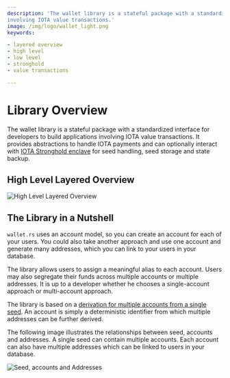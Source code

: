 ```yaml
---
description: 'The wallet library is a stateful package with a standardized interface for developers to build applications
involving IOTA value transactions.'
image: /img/logo/wallet_light.png
keywords:

- layered overview
- high level
- low level
- stronghold
- value transactions

---
```


# Library Overview

The wallet library is a stateful package with a standardized interface for developers to build applications involving
IOTA value transactions. It provides abstractions to handle IOTA payments and can optionally interact
with [IOTA Stronghold enclave](https://github.com/iotaledger/stronghold.rs/) for seed handling, seed storage and state
backup.

## High Level Layered Overview

![High Level Layered Overview](/img/overview/iota_layers_overview.svg)

## The Library in a Nutshell

`wallet.rs` uses an account model, so you can create an account for each of your users. You could also take another
approach and use one account and generate many addresses, which you can link to your users in your database.

The library allows users to assign a meaningful alias to each account. Users may also segregate their funds across
multiple accounts or multiple addresses. It is up to a developer whether he chooses a single-account approach or
multi-account approach.

The library is based on
a [derivation for multiple accounts from a single seed](https://wiki.iota.org/introduction/reference/details/#addresskey-space).
An account is simply a deterministic identifier from which multiple addresses can be further derived.

The following image illustrates the relationships between seed, accounts and addresses. A single seed can contain
multiple accounts. Each account can also have multiple addresses which can be linked to users in your database.

![Seed, accounts and Addresses](/img/libraries/address_generation.svg)
